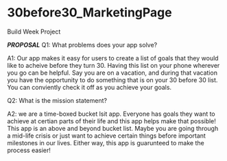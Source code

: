 # 30before30_MarketingPage
Build Week Project

***PROPOSAL***
Q1: What problems does your app solve? 

A1: Our app makes it easy for users to create a list of goals that they would like to acheive before they turn 30. Having this list on your phone wherever you go can be helpful. Say you are on a vacation, and during that vacation you have the opportunity to do something that is on your 30 before 30 list. You can conviently check it off as you achieve your goals. 

Q2: What is the mission statement? 

A2: we are a time-boxed bucket lsit app. Everyone has goals they want to achieve at certian parts of their life and this app helps make that possible! This app is an above and beyond bucket list. Maybe you are going through a mid-life crisis or just want to achieve certain things before important milestones in our lives. Either way, this app is guarunteed to make the process easier! 